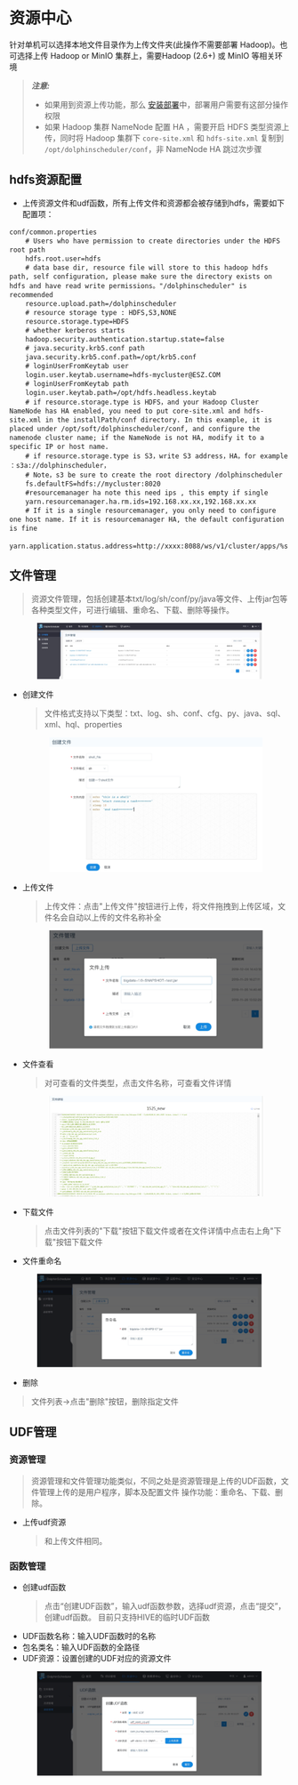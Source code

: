 # 资源中心

针对单机可以选择本地文件目录作为上传文件夹(此操作不需要部署 Hadoop)。也可选择上传 Hadoop or MinIO 集群上，需要Hadoop (2.6+) 或 MinIO 等相关环境

> **_注意:_**
>
> * 如果用到资源上传功能，那么 [安装部署](installation/standalone.md)中，部署用户需要有这部分操作权限
> * 如果 Hadoop 集群 NameNode 配置 HA ，需要开启 HDFS 类型资源上传，同时将 Hadoop 集群下 `core-site.xml` 和 `hdfs-site.xml` 复制到 `/opt/dolphinscheduler/conf`，非 NameNode HA 跳过次步骤

## hdfs资源配置

- 上传资源文件和udf函数，所有上传文件和资源都会被存储到hdfs，需要如下配置项：

```  
conf/common.properties  
    # Users who have permission to create directories under the HDFS root path
    hdfs.root.user=hdfs
    # data base dir, resource file will store to this hadoop hdfs path, self configuration, please make sure the directory exists on hdfs and have read write permissions。"/dolphinscheduler" is recommended
    resource.upload.path=/dolphinscheduler
    # resource storage type : HDFS,S3,NONE
    resource.storage.type=HDFS
    # whether kerberos starts
    hadoop.security.authentication.startup.state=false
    # java.security.krb5.conf path
    java.security.krb5.conf.path=/opt/krb5.conf
    # loginUserFromKeytab user
    login.user.keytab.username=hdfs-mycluster@ESZ.COM
    # loginUserFromKeytab path
    login.user.keytab.path=/opt/hdfs.headless.keytab    
    # if resource.storage.type is HDFS，and your Hadoop Cluster NameNode has HA enabled, you need to put core-site.xml and hdfs-site.xml in the installPath/conf directory. In this example, it is placed under /opt/soft/dolphinscheduler/conf, and configure the namenode cluster name; if the NameNode is not HA, modify it to a specific IP or host name.
    # if resource.storage.type is S3，write S3 address，HA，for example ：s3a://dolphinscheduler，
    # Note，s3 be sure to create the root directory /dolphinscheduler
    fs.defaultFS=hdfs://mycluster:8020    
    #resourcemanager ha note this need ips , this empty if single
    yarn.resourcemanager.ha.rm.ids=192.168.xx.xx,192.168.xx.xx    
    # If it is a single resourcemanager, you only need to configure one host name. If it is resourcemanager HA, the default configuration is fine
    yarn.application.status.address=http://xxxx:8088/ws/v1/cluster/apps/%s

```

## 文件管理

> 资源文件管理，包括创建基本txt/log/sh/conf/py/java等文件、上传jar包等各种类型文件，可进行编辑、重命名、下载、删除等操作。
  <p align="center">
   <img src="/img/file-manage.png" width="80%" />
 </p>

* 创建文件

  > 文件格式支持以下类型：txt、log、sh、conf、cfg、py、java、sql、xml、hql、properties

    <p align="center">
        <img src="/img/file_create.png" width="80%" />
    </p>

* 上传文件
  > 上传文件：点击"上传文件"按钮进行上传，将文件拖拽到上传区域，文件名会自动以上传的文件名称补全

    <p align="center">
        <img src="/img/file_upload.png" width="80%" />
    </p>

* 文件查看

  > 对可查看的文件类型，点击文件名称，可查看文件详情

    <p align="center">
        <img src="/img/file_detail.png" width="80%" />
    </p>

* 下载文件

  > 点击文件列表的"下载"按钮下载文件或者在文件详情中点击右上角"下载"按钮下载文件

* 文件重命名

<p align="center">
   <img src="/img/file_rename.png" width="80%" />
 </p>

* 删除

>  文件列表->点击"删除"按钮，删除指定文件

## UDF管理

### 资源管理

  > 资源管理和文件管理功能类似，不同之处是资源管理是上传的UDF函数，文件管理上传的是用户程序，脚本及配置文件
  > 操作功能：重命名、下载、删除。

* 上传udf资源

  > 和上传文件相同。

### 函数管理

* 创建udf函数

  > 点击“创建UDF函数”，输入udf函数参数，选择udf资源，点击“提交”，创建udf函数。
  > 目前只支持HIVE的临时UDF函数

- UDF函数名称：输入UDF函数时的名称
- 包名类名：输入UDF函数的全路径  
- UDF资源：设置创建的UDF对应的资源文件

<p align="center">
   <img src="/img/udf_edit.png" width="80%" />
 </p>
